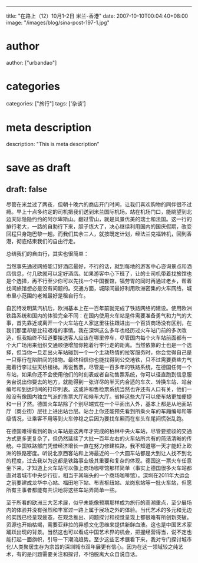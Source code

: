 
---
title: "在路上（12）10月1-2日 米兰-香港"
date: 2007-10-10T00:04:40+08:00
image: "/images/blog/sina-post-197-1.jpg"
# author
author: ["urbandao"]
# categories
categories: ["旅行"]
tags: ['杂谈']
# meta description
description: "This is meta description"
# save as draft
draft: false
---

尽管在米兰过了两夜，但朝十晚六的商店开门时间，让我们喜欢购物的同伴很不过瘾。早上十点多约定的司机把我们送到米兰国际机场。站在机场门口，能眺望到北边天际隐隐约约的阿尔卑斯山。翻过雪山，就是风景优美的瑞士和法国。这一行的排行老大，一路的自助行下来，胆子练大了，决心继续利用国内的国庆假期，改变回程只身跑巴黎一趟。而我们其余三人，就按既定计划，经法兰克福转机，回到香港，彻底结束我们的自由行走。

总结我们的自由行，其实也很简单：

当然事先通过网络能订好酒店最好，不行的话，就到每地的游客中心咨询景点和酒店信息，付几欧就可以定好酒店。如果游客中心下班了，让的士司机带着找旅馆也是个选择，再不行至少你可以先找一个中国餐馆，犒劳胃的同时再通过老乡，帮着找间旅馆想必是没有问题的。交通方面，城际间最好利用欧洲密集的火车网络，城市里小范围的老城最好是租自行车。

自瓦特发明蒸汽机后，欧洲基本上在一百年前就完成了铁路网络的建设。使用欧洲铁路系统和国内的体验完全不同：在国内使用火车站是件需要准备勇气和力气的大事，首先靠近或离开一个火车站在人家这里往往跟进出一个百货商场没有区别，在我们那里却是比较艰难的事情。我在深圳这么多年也经历过火车站门前的多次改造，但我始终不知道要接送客人应该在哪里停车，尽管国内每个火车站前面都有一个大广场用来组织交通顺便增加你拖着行李行走的距离。当然依靠的士也是一个选择，但当你一旦走出火车站碰到一个一个主动热情的拉客服务时，你会觉得自己是一只穿行在陷阱间的猎物。最终相信你也能找得到公交地铁，只不过需要费些力气拖着行李过些天桥楼梯。再说售票，尽管是一百多年的铁路系统，在德国任何一个车站，如果你还不会使用他们的时刻表或者自动售票系统，你可以径直跑到信息服务台说出你要去的地方，就能得到一张详尽的半天内合适的车次、转换车站、站台编号和到达时间的打印列表。这或许和售检票系统当然也许还有人口有关，他们一般没有像国内独立气派的售票大厅和候车大厅。省掉这些大厅可以使车站更加便捷和一目了然。德国火车站除了个别尽端式在一个平面出入外，基本上都是从地面站厅（商业街）层往上进出站台层。站台上你还能预先看到所乘火车的车厢编号和等级情况，让乘客不用等到火车停稳之后因为要找车厢而在车头车尾间慌张乱跑。

在德国难得看到的新火车站是这两年才完成的柏林中央火车站，尽管要接驳的交通方式更多更复杂了，但仍然延续了大批一百年左右的火车站所共有的简洁清晰的传统。中国铁路部门凭借经济增长一直在努力修建铁路，我不知道哪一天才能赶上欧洲的铁路密度。听说北京西客站和上海最近的一个大圆车站都是大到让人找不到北的程度，过去我以为这都是铁路事业极其重要和复杂的体现。德国这一票火车任意坐下来，才知道上火车站可以像上商场咖啡馆那样简单（事实上德国很多火车站都直对着城市中央步行街，相当于其端头的一个商场咖啡馆）。深圳在2011年大运会之前要建成龙华中心站、福田地下站、布吉枢纽站、龙岗东站等一批火车站，但愿所有主事者都能有共识地将这些车站弄简单一些。

至于所看的欧洲三大艺术展，似乎未能像预期那样成为旅行的高潮重点，至少展场内的体验并没有强烈和丰富过一路上属于展场之外的体验。当代艺术的多元和无边的实践已经呈现疲态，在观念推出、问题探讨和视觉呈现上都很难有所创新突破。资源也开始枯竭，需要亚非拉的异惑文化思维来提供新鲜血液。这也是中国艺术家踊跃出现的背景。当然这也可以看成中国艺术界的机会，把握经营得当，说不定也能打起一面旗帜，引导一下潮流趋势。至少这些艺术展看下来，我对专门探讨城市化/人类聚居生存为宗旨的深圳城市双年展更有信心。因为在这一领域较之纯艺术，有的是问题需要关注和探讨，不怕脱离大众自说自话。
